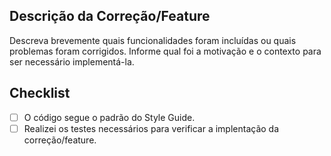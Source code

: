## Descrição da Correção/Feature

Descreva brevemente quais funcionalidades foram incluídas ou quais problemas foram corrigidos. Informe qual foi a motivação e o contexto para ser necessário implementá-la.

## Checklist

- [ ] O código segue o padrão do Style Guide.
- [ ] Realizei os testes necessários para verificar a implentação da correção/feature.